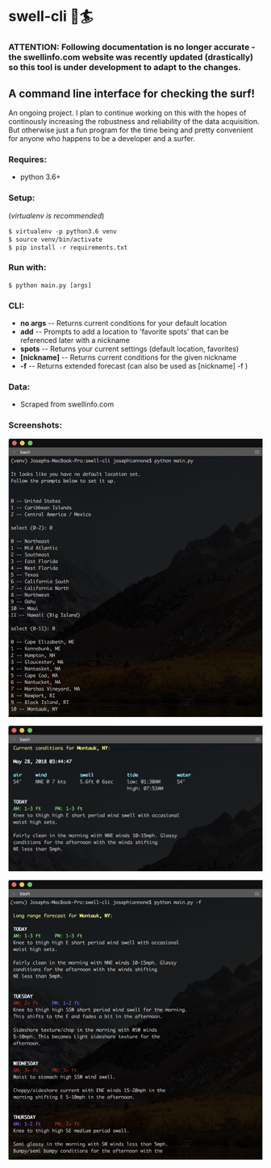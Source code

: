 # swell-cli :ocean::surfer:

### ATTENTION: Following documentation is no longer accurate - the swellinfo.com website was recently updated (drastically) so this tool is under development to adapt to the changes.

## A command line interface for checking the surf!

An ongoing project. I plan to continue working on this with the hopes of continously increasing the robustness and reliability of the data acquisition. But otherwise just a fun program for the time being and pretty convenient for anyone who happens to be a developer and a surfer.

### Requires:
- python 3.6+

### Setup:
(*virtualenv is recommended*)
```
$ virtualenv -p python3.6 venv
$ source venv/bin/activate
$ pip install -r requirements.txt
```
### Run with:
```
$ python main.py [args]
```

### CLI:
- **no args**    -- Returns current conditions for your default location
- **add**        -- Prompts to add a location to 'favorite spots' that can be referenced later with a nickname
- **spots**      -- Returns your current settings (default location, favorites)
- **[nickname]** -- Returns current conditions for the given nickname
- **-f**         -- Returns extended forecast (can also be used as [nickname] -f )

### Data:
- Scraped from swellinfo.com

### Screenshots:
![screenshot](img/screenshot2.png)

![screenshot](img/screenshot1.png)

![screenshot](img/screenshot3.png)
